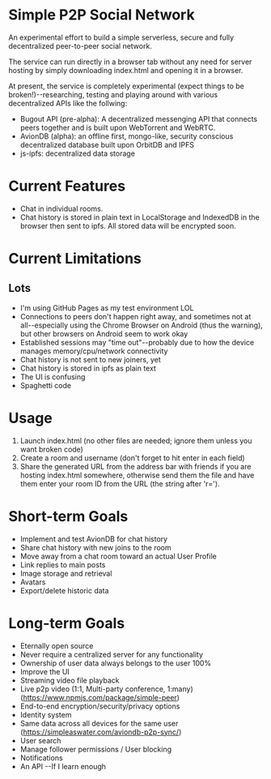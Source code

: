 # Simple P2P Social Network
An experimental effort to build a simple serverless, secure and fully decentralized peer-to-peer social network.

The service can run directly in a browser tab without any need for server hosting by simply downloading index.html and opening it in a browser.

At present, the service is completely experimental (expect things to be broken!)--researching, testing and playing around with various decentralized APIs like the follwing:

- Bugout API (pre-alpha): A decentralized messenging API that connects peers together and is built upon WebTorrent and WebRTC.
- AvionDB (alpha): an offline first, mongo-like, security conscious decentralized database built upon OrbitDB and IPFS
- js-ipfs: decentralized data storage

# Current Features
- Chat in individual rooms.
- Chat history is stored in plain text in LocalStorage and IndexedDB in the browser then sent to ipfs. All stored data will be encrypted soon.

# Current Limitations
## Lots
- I'm using GitHub Pages as my test environment LOL
- Connections to peers don't happen right away, and sometimes not at all--especially using the Chrome Browser on Android (thus the warning), but other browsers on Android seem to work okay
- Established sessions may "time out"--probably due to how the device manages memory/cpu/network connectivity
- Chat history is not sent to new joiners, yet
- Chat history is stored in ipfs as plain text
- The UI is confusing
- Spaghetti code

# Usage
1. Launch index.html (no other files are needed; ignore them unless you want broken code)
2. Create a room and username (don't forget to hit enter in each field)
3. Share the generated URL from the address bar with friends if you are hosting index.html somewhere, otherwise send them the file and have them enter your room ID from the URL (the string after 'r=').

# Short-term Goals
- Implement and test AvionDB for chat history
- Share chat history with new joins to the room
- Move away from a chat room toward an actual User Profile
- Link replies to main posts
- Image storage and retrieval
- Avatars
- Export/delete historic data

# Long-term Goals
- Eternally open source
- Never require a centralized server for any functionality
- Ownership of user data always belongs to the user 100%
- Improve the UI
- Streaming video file playback
- Live p2p video (1:1, Multi-party conference, 1:many) (https://www.npmjs.com/package/simple-peer)
- End-to-end encryption/security/privacy options
- Identity system
- Same data across all devices for the same user (https://simpleaswater.com/aviondb-p2p-sync/)
- User search
- Manage follower permissions / User blocking
- Notifications
- An API --If I learn enough

